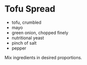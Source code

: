 # Tofu Spread

- tofu, crumbled
- mayo
- green onion, chopped finely
- nutritional yeast
- pinch of salt
- pepper

Mix ingredients in desired proportions.
